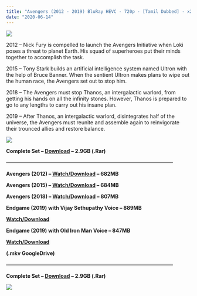 ```yaml
---
title: "Avengers (2012 - 2019) BluRay HEVC - 720p - [Tamil Dubbed] - x265 - 3GB"
date: "2020-06-14"
---
```


[![](https://1.bp.blogspot.com/--_0w-mGbUIA/XuTXM-WMHyI/AAAAAAAAA_w/jjMjGVVe9OwTzmgEE7lpH4ExfQfYWAJ2wCK4BGAsYHg/d/avengers-endgame-disney-1068x601.jpg)](https://1.bp.blogspot.com/--_0w-mGbUIA/XuTXM-WMHyI/AAAAAAAAA_w/jjMjGVVe9OwTzmgEE7lpH4ExfQfYWAJ2wCK4BGAsYHg/s1068/avengers-endgame-disney-1068x601.jpg)

2012 – Nick Fury is compelled to launch the Avengers Initiative when Loki poses a threat to planet Earth. His squad of superheroes put their minds together to accomplish the task.

2015 – Tony Stark builds an artificial intelligence system named Ultron with the help of Bruce Banner. When the sentient Ultron makes plans to wipe out the human race, the Avengers set out to stop him.

2018 – The Avengers must stop Thanos, an intergalactic warlord, from getting his hands on all the infinity stones. However, Thanos is prepared to go to any lengths to carry out his insane plan.

2019 – After Thanos, an intergalactic warlord, disintegrates half of the universe, the Avengers must reunite and assemble again to reinvigorate their trounced allies and restore balance.

[![](https://1.bp.blogspot.com/-fai1ZuUwnbA/XIjy2aT4irI/AAAAAAAAANw/7rEO6tENJrUFG3goDQKkqoL-8fDxd-o3gCK4BGAsYHg/d/torrborder.gif)](https://1.bp.blogspot.com/-fai1ZuUwnbA/XIjy2aT4irI/AAAAAAAAANw/7rEO6tENJrUFG3goDQKkqoL-8fDxd-o3gCK4BGAsYHg/s500/torrborder.gif)

**Complete Set – [Download](http://gestyy.com/eqdiF7) – 2.9GB (.Rar)**

————————————————————————————————–

**Avengers (2012) – [Watch/Download](https://drive.google.com/file/d/1hVu1Oey0QrXYfDde8xRGwLy-PgIZQmgY/view?usp=sharing) – 682MB**

**Avengers (2015) – [Watch/Download](https://drive.google.com/file/d/1z77CY9R78lICtGnlGW47oQunM1VK5n3w/view?usp=sharing) – 684MB**

**Avengers (2018) – [Watch/Download](https://drive.google.com/file/d/1HgMDBHoo88VEUg0D8hsIUn9Hy0yV1R1M/view?usp=sharing) – 807MB**

**Endgame (2019) with Vijay Sethupathy Voice – 889MB**

 **[Watch/Download](https://drive.google.com/file/d/1BLc5Tocj5pWzUtu08gvvhLXx3kO4MhZV/view?usp=sharing)** 

**Endgame (2019) with Old Iron Man Voice – 847MB**

**[Watch/Download](https://drive.google.com/file/d/1OtyjjgyPGFBdKDcSV4T3Rdj3DPDfhzYm/view?usp=sharing)**

**(.mkv GoogleDrive)**

————————————————————————————————–

**Complete Set – [Download](http://gestyy.com/eqdiF7) – 2.9GB (.Rar)**

[![](https://1.bp.blogspot.com/-fai1ZuUwnbA/XIjy2aT4irI/AAAAAAAAANw/7rEO6tENJrUFG3goDQKkqoL-8fDxd-o3gCK4BGAsYHg/d/torrborder.gif)](https://1.bp.blogspot.com/-fai1ZuUwnbA/XIjy2aT4irI/AAAAAAAAANw/7rEO6tENJrUFG3goDQKkqoL-8fDxd-o3gCK4BGAsYHg/s500/torrborder.gif)
